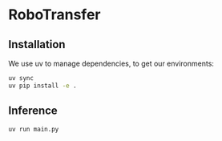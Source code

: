 # RoboTransfer

## Installation

We use uv to manage dependencies, to get our environments:
```bash
uv sync
uv pip install -e .
```

## Inference

```bash
uv run main.py
```
